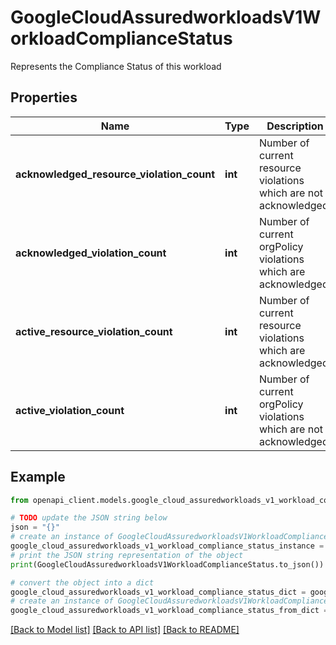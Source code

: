 # GoogleCloudAssuredworkloadsV1WorkloadComplianceStatus

Represents the Compliance Status of this workload

## Properties

Name | Type | Description | Notes
------------ | ------------- | ------------- | -------------
**acknowledged_resource_violation_count** | **int** | Number of current resource violations which are not acknowledged. | [optional] 
**acknowledged_violation_count** | **int** | Number of current orgPolicy violations which are acknowledged. | [optional] 
**active_resource_violation_count** | **int** | Number of current resource violations which are acknowledged. | [optional] 
**active_violation_count** | **int** | Number of current orgPolicy violations which are not acknowledged. | [optional] 

## Example

```python
from openapi_client.models.google_cloud_assuredworkloads_v1_workload_compliance_status import GoogleCloudAssuredworkloadsV1WorkloadComplianceStatus

# TODO update the JSON string below
json = "{}"
# create an instance of GoogleCloudAssuredworkloadsV1WorkloadComplianceStatus from a JSON string
google_cloud_assuredworkloads_v1_workload_compliance_status_instance = GoogleCloudAssuredworkloadsV1WorkloadComplianceStatus.from_json(json)
# print the JSON string representation of the object
print(GoogleCloudAssuredworkloadsV1WorkloadComplianceStatus.to_json())

# convert the object into a dict
google_cloud_assuredworkloads_v1_workload_compliance_status_dict = google_cloud_assuredworkloads_v1_workload_compliance_status_instance.to_dict()
# create an instance of GoogleCloudAssuredworkloadsV1WorkloadComplianceStatus from a dict
google_cloud_assuredworkloads_v1_workload_compliance_status_from_dict = GoogleCloudAssuredworkloadsV1WorkloadComplianceStatus.from_dict(google_cloud_assuredworkloads_v1_workload_compliance_status_dict)
```
[[Back to Model list]](../README.md#documentation-for-models) [[Back to API list]](../README.md#documentation-for-api-endpoints) [[Back to README]](../README.md)


